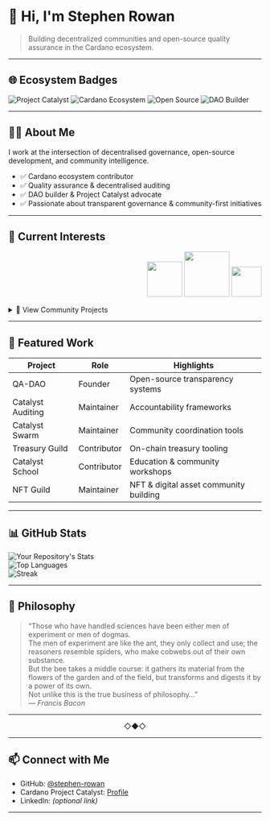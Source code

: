 # 👋 Hi, I'm Stephen Rowan

> Building decentralized communities and open-source quality assurance in the Cardano ecosystem.

---

## 🌐 Ecosystem Badges

![Project Catalyst](https://img.shields.io/badge/Project%20Catalyst-Funded-blue?logo=cardano)
![Cardano Ecosystem](https://img.shields.io/badge/Cardano-Community-brightgreen?logo=cardano)
![Open Source](https://img.shields.io/badge/Open%20Source-Contributor-orange?logo=github)
![DAO Builder](https://img.shields.io/badge/DAO-Builder-purple)

---

## 👨‍💻 About Me

I work at the intersection of decentralised governance, open-source development, and community intelligence.

- ✅ Cardano ecosystem contributor  
- ✅ Quality assurance & decentralised auditing  
- ✅ DAO builder & Project Catalyst advocate  
- ✅ Passionate about transparent governance & community-first initiatives  

---

## 🌟 Current Interests

<p align="right">
  <a href="https://github.com/Quality-Assurance-DAO"><img src="https://github.com/Quality-Assurance-DAO/DAO-Open-Source/blob/main/Documents/Binary/QA-DAO-LOGO.jpg" width="70"></a>
  <a href="https://cardano.org/"><img src="https://github.com/NFT-DAO/Governance-HOLON/blob/main/Business-Plan/14-Our-Appendix/Graphics/cardano-logo-2.png" width="90"></a>
  <a href="https://cardano.ideascale.com/a/index"><img src="https://github.com/NFT-DAO/Governance-HOLON/blob/main/Business-Plan/14-Our-Appendix/Graphics/ideascale.png" width="60"></a>
</p>

<details>
  <summary>📂 View Community Projects</summary>

### 🎯 [Quality Assurance DAO](https://github.com/Quality-Assurance-DAO) — Funded by Project Catalyst
**Role:** Creator & Owner  
The Distributed Autonomous Organisation of Quality Assurance  

### 🤖 [SingularityNET Archive](https://github.com/SingularityNET-Archive)
**Role:** Ambassador  

### 🛡 [Catalyst Auditing & Oversight](https://github.com/Catalyst-Auditing) — Funded by Project Catalyst
**Role:** Maintainer  
> “If you want to know who controls you, look at who you are not allowed to criticize.” — *Voltaire*

### 🐝 [Catalyst Swarm](https://github.com/Catalyst-Swarm)
**Role:** Maintainer  
> "Together we are stronger." — *Tevo*

### 💰 [Treasury Guild](https://github.com/treasuryguild)
**Role:** Contributor / Maintainer  

### 🌏 [Catalyst Community Eastern Townhall](https://github.com/C3ETH)
**Role:** Contributor / Maintainer  

### 🎓 [The Catalyst School](https://github.com/The-Catalyst-School)
**Role:** Contributor / Maintainer  

### 🎨 [NFT Guild](https://github.com/NFT-Guild)
**Role:** Maintainer  

</details>

---

## 🚀 Featured Work

| Project | Role | Highlights |
|--------|------|-----------|
| QA-DAO | Founder | Open-source transparency systems |
| Catalyst Auditing | Maintainer | Accountability frameworks |
| Catalyst Swarm | Maintainer | Community coordination tools |
| Treasury Guild | Contributor | On-chain treasury tooling |
| Catalyst School | Contributor | Education & community workshops |
| NFT Guild | Maintainer | NFT & digital asset community building |

---

## 📊 GitHub Stats

![Your Repository's Stats](https://github-readme-stats.vercel.app/api?username=stephen-rowan&show_icons=true)  
![Top Languages](https://github-readme-stats.vercel.app/api/top-langs/?username=stephen-rowan&layout=compact)  
![Streak](https://streak-stats.demolab.com?user=stephen-rowan)

---

## 🐝 Philosophy

> “Those who have handled sciences have been either men of experiment or men of dogmas.  
> The men of experiment are like the ant, they only collect and use; the reasoners resemble spiders, who make cobwebs out of their own substance.  
> But the bee takes a middle course: it gathers its material from the flowers of the garden and of the field, but transforms and digests it by a power of its own.  
> Not unlike this is the true business of philosophy…”  
> — *Francis Bacon*

---

<p align="center">◇◆◇</p>

---

## 📫 Connect with Me

- GitHub: [@stephen-rowan](https://github.com/stephen-rowan)  
- Cardano Project Catalyst: [Profile](https://cardano.ideascale.com/a/index)  
- LinkedIn: *(optional link)*  

---


